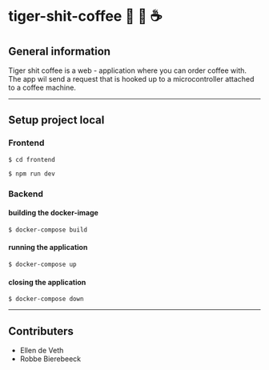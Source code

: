 # tiger-shit-coffee 🐯 💩 ☕️

## General information
Tiger shit coffee is a web - application where you can order coffee with. The app wil send a request that is hooked up to a 
microcontroller attached to a coffee machine.

- - - -
## Setup project local
### Frontend
```
$ cd frontend
```
```
$ npm run dev
```
### Backend
#### building the docker-image
```
$ docker-compose build
```
#### running the application
```
$ docker-compose up
```
#### closing the application
```
$ docker-compose down
```

- - - -
## Contributers
* Ellen de Veth
* Robbe Bierebeeck